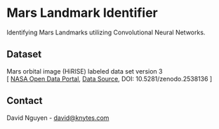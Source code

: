 # Mars Landmark Identifier
Identifying Mars Landmarks utilizing Convolutional Neural Networks.

## Dataset
Mars orbital image (HiRISE) labeled data set version 3<br>
[ [NASA Open Data Portal](https://data.nasa.gov/Space-Science/Mars-orbital-image-HiRISE-labeled-data-set-version/egmv-36wq), [Data Source](https://zenodo.org/record/2538136#.Xj8DgFJKhZo), DOI: 10.5281/zenodo.2538136 ]


## Contact
David Nguyen - david@knytes.com